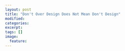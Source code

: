 ```yaml
---
layout: post
title: "Don't Over Design Does Not Mean Don't Design"
modified:
categories: 
excerpt:
tags: []
image:
  feature:
---
```


